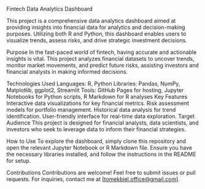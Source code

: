 Fintech Data Analytics Dashboard

This project is a comprehensive data analytics dashboard aimed at providing insights into financial data for analytics and decision-making purposes. Utilizing both R and Python, this dashboard enables users to visualize trends, assess risks, and drive strategic investment decisions.

Purpose
In the fast-paced world of fintech, having accurate and actionable insights is vital. This project analyzes financial datasets to uncover trends, monitor market movements, and predict future risks, assisting investors and financial analysts in making informed decisions.

Technologies Used
Languages: R, Python
Libraries: Pandas, NumPy, Matplotlib, ggplot2, Streamlit
Tools: GitHub Pages for hosting, Jupyter Notebooks for Python scripts, R Markdown for R analyses
Key Features
Interactive data visualizations for key financial metrics.
Risk assessment models for portfolio management.
Historical data analysis for trend identification.
User-friendly interface for real-time data exploration.
Target Audience
This project is designed for financial analysts, data scientists, and investors who seek to leverage data to inform their financial strategies.

How to Use
To explore the dashboard, simply clone this repository and open the relevant Jupyter Notebook or R Markdown file. Ensure you have the necessary libraries installed, and follow the instructions in the README for setup.

Contributions
Contributions are welcome! Feel free to submit issues or pull requests. For inquiries, contact me at [tomekbiel.office@gmail.com]. 
